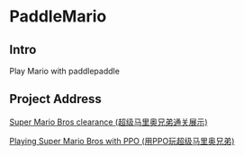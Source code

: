 # PaddleMario
## Intro
Play Mario with paddlepaddle
## Project Address
[Super Mario Bros clearance (超级马里奥兄弟通关展示)](https://aistudio.baidu.com/aistudio/projectdetail/1434950)

[Playing Super Mario Bros with PPO (用PPO玩超级马里奥兄弟)](https://aistudio.baidu.com/aistudio/projectdetail/1434971)
